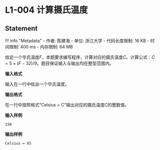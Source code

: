 
# L1-004 计算摄氏温度

## Statement

!!! info "Metadata"
    - 作者: 陈建海
    - 单位: 浙江大学
    - 代码长度限制: 16 KB
    - 时间限制: 400 ms
    - 内存限制: 64 MB

给定一个华氏温度$F$，本题要求编写程序，计算对应的摄氏温度$C$。计算公式：$C = 5\times (F-32)/9$。题目保证输入与输出均在整型范围内。

**输入格式**

输入在一行中给出一个华氏温度。

**输出格式**

在一行中按照格式“Celsius = C”输出对应的摄氏温度C的整数值。 

**输入样例**
```plaintext
150
```

**输出样例**
```plaintext
Celsius = 65
```
